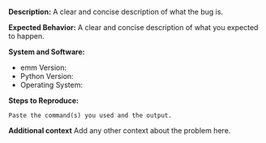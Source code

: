**Description:**
A clear and concise description of what the bug is.

**Expected Behavior:**
A clear and concise description of what you expected to happen.

**System and Software:**
* emm Version:
* Python Version:
* Operating System:

**Steps to Reproduce:**
```
Paste the command(s) you used and the output.
```

 **Additional context**
Add any other context about the problem here.
